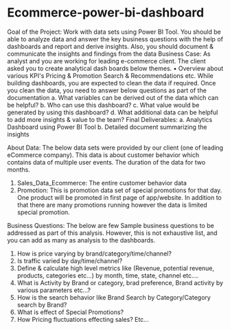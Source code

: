# Ecommerce-power-bi-dashboard
Goal of the Project:
Work with data sets using Power BI Tool. You should be able to analyze data and answer the key business questions with the help of dashboards and report and derive insights. Also, you should document & communicate the insights and findings from the data
Business Case:
As analyst and you are working for leading e-commerce client. The client asked you to create analytical dash boards below themes.
• Overview about various KPI's
Pricing & Promotion
Search & Recommendations
etc.
While building dashboards, you are expected to clean the data if required. Once you clean the data, you need to answer below questions as part of the documentation
a. What variables can be derived out of the data which can be helpful?
b. Who can use this dashboard?
c. What value would be generated by using this dashboard?
d. What additional data can be helpful to add more insights & value to the team?
Final Deliverables:
a. Analytics Dashboard using Power BI Tool
b. Detailed document summarizing the insights

About Data:
The below data sets were provided by our client (one of leading eCommerce company). This data is about customer behavior which contains data of multiple user events. The duration of the data for two months.
1. Sales_Data_Ecommerce: The entire customer behavior data
2. Promotion: This is promotion data set of special promotions for that day. One product will be promoted in first page of app/website. In addition to that there are many promotions running however the data is limited special promotion.

Business Questions:
The below are few Sample business questions to be addressed as part of this analysis. However, this is not exhaustive list, and you can add as many as analysis to the dashboards.
1. How is price varying by brand/category/time/channel?
2. Is traffic varied by day/time/channel?
3. Define & calculate high level metrics like (Revenue, potential revenue, products, categories etc...) by month, time, state, channel etc....
4. What is Activity by Brand or category, brad preference, Brand activity by various parameters etc...?
5. How is the search behavior like Brand Search by Category/Category search by Brand?
6. What is effect of Special Promotions?
7. How Pricing fluctuations effecting sales?
Etc...
